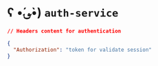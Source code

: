 # ʕ •́؈•̀) `auth-service`

```json
// Headers content for authentication

{
  "Authorization": "token for validate session"
}
```
